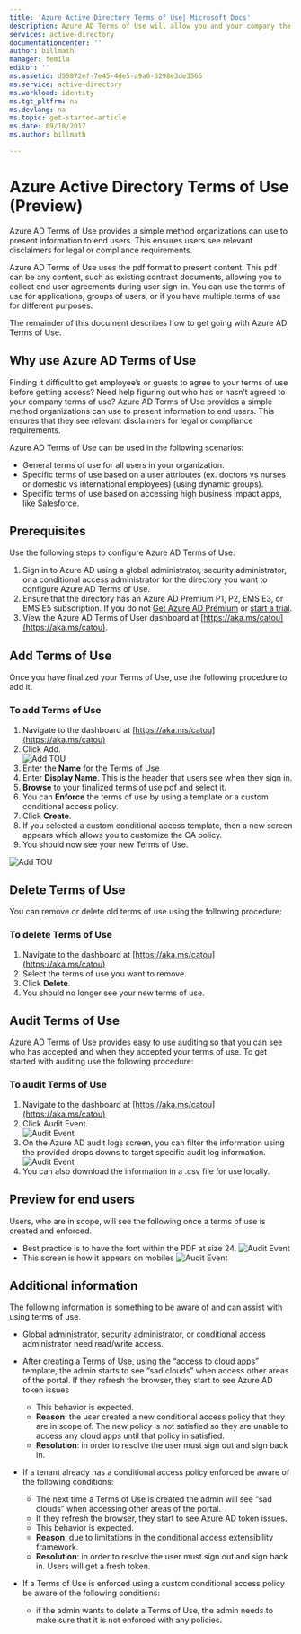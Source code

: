 ```yaml
---
title: 'Azure Active Directory Terms of Use| Microsoft Docs'
description: Azure AD Terms of Use will allow you and your company the ability to provide terms of use to users of Azure AD servcies.
services: active-directory
documentationcenter: ''
author: billmath
manager: femila
editor: ''
ms.assetid: d55872ef-7e45-4de5-a9a0-3298e3de3565
ms.service: active-directory
ms.workload: identity
ms.tgt_pltfrm: na
ms.devlang: na
ms.topic: get-started-article
ms.date: 09/18/2017
ms.author: billmath

---
```


# Azure Active Directory Terms of Use (Preview)
Azure AD Terms of Use provides a simple method organizations can use to present information to end users.  This ensures users see relevant disclaimers for legal or compliance requirements.

Azure AD Terms of Use uses the pdf format to present content.   This pdf can be any content, such as existing contract documents, allowing you to collect end user agreements during user sign-in.  You can use the terms of use for applications, groups of users, or if you have multiple terms of use for different purposes.

The remainder of this document describes how to get going with Azure AD Terms of Use.  

## Why use Azure AD Terms of Use
Finding it difficult to get employee’s or guests to agree to your terms of use before getting access? Need help figuring out who has or hasn’t agreed to your company terms of use?  Azure AD Terms of Use provides a simple method organizations can use to present information to end users.  This ensures that they see relevant disclaimers for legal or compliance requirements.

Azure AD Terms of Use can be used in the following scenarios:
-	General terms of use for all users in your organization.
-	Specific terms of use based on a user attributes (ex. doctors vs nurses or domestic vs international employees) (using dynamic groups).
-	Specific terms of use based on accessing high business impact apps, like Salesforce.


## Prerequisites
Use the following steps to configure Azure AD Terms of Use:

1. Sign in to Azure AD using a global administrator, security administrator, or a conditional access administrator for the directory you want to configure Azure AD Terms of Use.
2. Ensure that the directory has an Azure AD Premium P1, P2, EMS E3, or EMS E5 subscription.  If you do not [Get Azure AD Premium](active-directory-get-started-premium.md) or [start a trial](https://azure.microsoft.com/trial/get-started-active-directory/).
3. View the Azure AD Terms of User dashboard at [https://aka.ms/catou](https://aka.ms/catou).



## Add Terms of Use
Once you have finalized your Terms of Use, use the following procedure to add it.

### To add Terms of Use
1. Navigate to the dashboard at [https://aka.ms/catou](https://aka.ms/catou)
2. Click Add.</br>
![Add TOU](media/active-directory-tou/tou2.png)
3. Enter the **Name** for the Terms of Use
4. Enter **Display Name**.  This is the header that users see when they sign in.
5. **Browse** to your finalized terms of use pdf and select it.
6. You can **Enforce** the terms of use by using a template or a custom conditional access policy.
7. Click **Create**.
8. If you selected a custom conditional access template, then a new screen appears which allows you to customize the CA policy.
7. You should now see your new Terms of Use.</br>

![Add TOU](media/active-directory-tou/tou3.png)

## Delete Terms of Use
You can remove or delete old terms of use using the following procedure:

### To delete Terms of Use
1. Navigate to the dashboard at [https://aka.ms/catou](https://aka.ms/catou)
2. Select the terms of use you want to remove.
3. Click **Delete**.
4. You should no longer see your new terms of use.


## Audit Terms of Use
Azure AD Terms of Use provides easy to use auditing so that you can see who has accepted and when they accepted your terms of use.  To get started with auditing use the following procedure:

### To audit Terms of Use
1. Navigate to the dashboard at [https://aka.ms/catou](https://aka.ms/catou)
2. Click Audit Event.</br>
![Audit Event](media/active-directory-tou/tou8.png)
3.  On the Azure AD audit logs screen, you can filter the information using the provided drops downs to target specific audit log information.
![Audit Event](media/active-directory-tou/tou9.png)
4.  You can also download the information in a .csv file for use locally.

## Preview for end users
Users, who are in scope, will see the following once a terms of use is created and enforced.
-	Best practice is to have the font within the PDF at size 24.
![Audit Event](media/active-directory-tou/tou10.png)
-	This screen is how it appears on mobiles
![Audit Event](media/active-directory-tou/tou11.png)

## Additional information
The following information is something to be aware of and can assist with using terms of use.

-	Global administrator, security administrator, or conditional access administrator need read/write access.

-	After creating a Terms of Use, using the “access to cloud apps” template, the admin starts to see “sad clouds” when access other areas of the portal. If they refresh the browser, they start to see Azure AD token issues
    - This behavior is expected.
    - **Reason**: the user created a new conditional access policy that they are in scope of. The new policy is not satisfied so they are unable to access any cloud apps until that policy in satisfied.
    - **Resolution**: in order to resolve the user must sign out and sign back in. 

- If a tenant already has a conditional access policy enforced be aware of the following conditions:
    - The next time a Terms of Use is created the admin will see “sad clouds” when accessing other areas of the portal. 
    - If they refresh the browser, they start to see Azure AD token issues.
    - This behavior is expected.
    - **Reason**: due to limitations in the conditional access extensibility framework.
    - **Resolution**: in order to resolve the user must sign out and sign back in. Users will get a fresh token. 

-	If a Terms of Use is enforced using a custom conditional access policy be aware of the following conditions:
    - if the admin wants to delete a Terms of Use, the admin needs to make sure that it is not enforced with any policies.